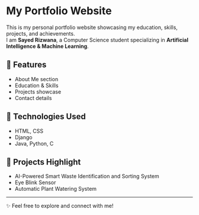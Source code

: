 # My Portfolio Website

This is my personal portfolio website showcasing my education, skills, projects, and achievements.  
I am **Sayed Rizwana**, a Computer Science student specializing in **Artificial Intelligence & Machine Learning**.  

## 🔹 Features
- About Me section
- Education & Skills
- Projects showcase
- Contact details

## 🔹 Technologies Used
- HTML, CSS
- Django
- Java, Python, C

## 🔹 Projects Highlight
- AI-Powered Smart Waste Identification and Sorting System  
- Eye Blink Sensor  
- Automatic Plant Watering System  

---

✨ Feel free to explore and connect with me!
